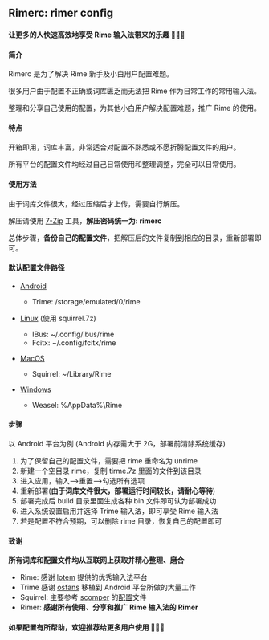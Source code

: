 ## Rimerc: rimer config

#### 让更多的人快速高效地享受 Rime 输入法带来的乐趣 🎉🎉🎉

#### 简介

Rimerc 是为了解决 Rime 新手及小白用户配置难题。

很多用户由于配置不正确或词库匮乏而无法把 Rime 作为日常工作的常用输入法。

整理和分享自己使用的配置，为其他小白用户解决配置难题，推广 Rime 的使用。

#### 特点

开箱即用，词库丰富，非常适合对配置不熟悉或不愿折腾配置文件的用户。

所有平台的配置文件均经过自己日常使用和整理调整，完全可以日常使用。

#### 使用方法

由于词库文件很大，经过压缩后才上传，需要自行解压。

解压请使用 [7-Zip](https://www.7-zip.org/) 工具，**解压密码统一为: rimerc**

总体步骤，**备份自己的配置文件**，把解压后的文件复制到相应的目录，重新部署即可。

#### 默认配置文件路径

- [Android](https://github.com/osfans/trime)
  - Trime: /storage/emulated/0/rime

- [Linux](https://github.com/rime/ibus-rime) (使用 squirrel.7z)

  - IBus: ~/.config/ibus/rime
  - Fcitx: ~/.config/fcitx/rime

- [MacOS](https://github.com/rime/squirrel)

  - Squirrel: ~/Library/Rime

- [Windows](https://github.com/rime/weasel)

  - Weasel: %AppData%\Rime

#### 步骤

以 Android 平台为例 (Android 内存需大于 2G，部署前清除系统缓存)

1. 为了保留自己的配置文件，需要把 rime 重命名为 unrime
2. 新建一个空目录 rime，复制 tirme.7z 里面的文件到该目录
3. 进入应用，输入-->重置-->勾选所有选项
4. 重新部署(**由于词库文件很大，部署运行时间较长，请耐心等待**)
5. 部署完成后 build 目录里面生成各种 bin 文件即可认为部署成功
6. 进入系统设置启用并选择 Trime 输入法，即可享受 Rime 输入法
7. 若是配置不符合预期，可以删除 rime 目录，恢复自己的配置即可

#### 致谢

**所有词库和配置文件均从互联网上获取并精心整理、磨合**
- Rime: 感谢 [lotem](https://github.com/lotem) 提供的优秀输入法平台
- Trime 感谢 [osfans](https://github.com/osfans) 移植到 Android 平台所做的大量工作
- Squirrel: 主要参考 [scomper](https://github.com/scomper) 的[配置](https://github.com/scomper/Rime)文件 
- Rimer: **感谢所有使用、分享和推广 Rime 输入法的 Rimer**

#### 如果配置有所帮助，欢迎推荐给更多用户使用 🥳🥳🥳

